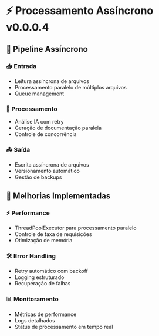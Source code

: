 # ⚡ Processamento Assíncrono v0.0.0.4

## 🔄 Pipeline Assíncrono

### 📥 Entrada
- Leitura assíncrona de arquivos
- Processamento paralelo de múltiplos arquivos
- Queue management

### 🔄 Processamento
- Análise IA com retry
- Geração de documentação paralela
- Controle de concorrência

### 📤 Saída
- Escrita assíncrona de arquivos
- Versionamento automático
- Gestão de backups

## 🎯 Melhorias Implementadas

### ⚡ Performance
- ThreadPoolExecutor para processamento paralelo
- Controle de taxa de requisições
- Otimização de memória

### 🛠️ Error Handling
- Retry automático com backoff
- Logging estruturado
- Recuperação de falhas

### 📊 Monitoramento
- Métricas de performance
- Logs detalhados
- Status de processamento em tempo real 